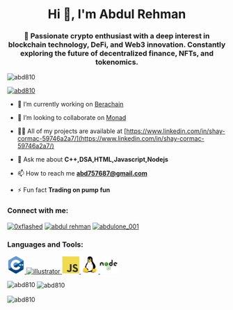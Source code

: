 <h1 align="center">Hi 👋, I'm Abdul Rehman</h1>
<h3 align="center">🚀 Passionate crypto enthusiast with a deep interest in blockchain technology, DeFi, and Web3 innovation. Constantly exploring the future of decentralized finance, NFTs, and tokenomics.</h3>

<p align="left"> <img src="https://komarev.com/ghpvc/?username=abd810&label=Profile%20views&color=0e75b6&style=flat" alt="abd810" /> </p>

<p align="left"> <a href="https://github.com/ryo-ma/github-profile-trophy"><img src="https://github-profile-trophy.vercel.app/?username=abd810" alt="abd810" /></a> </p>

- 🔭 I’m currently working on [Berachain](https://x.com/berachain)

- 👯 I’m looking to collaborate on [Monad](https://x.com/monad_xyz)

- 👨‍💻 All of my projects are available at [https://www.linkedin.com/in/shay-cormac-59746a2a7/](https://www.linkedin.com/in/shay-cormac-59746a2a7/)

- 💬 Ask me about **C++,DSA,HTML,Javascript,Nodejs**

- 📫 How to reach me **abd757687@gmail.com**

- ⚡ Fun fact **Trading on pump fun**

<h3 align="left">Connect with me:</h3>
<p align="left">
<a href="https://twitter.com/0xflashed" target="blank"><img align="center" src="https://raw.githubusercontent.com/rahuldkjain/github-profile-readme-generator/master/src/images/icons/Social/twitter.svg" alt="0xflashed" height="30" width="40" /></a>
<a href="https://fb.com/abdul rehman" target="blank"><img align="center" src="https://raw.githubusercontent.com/rahuldkjain/github-profile-readme-generator/master/src/images/icons/Social/facebook.svg" alt="abdul rehman" height="30" width="40" /></a>
<a href="https://instagram.com/abdulone_001" target="blank"><img align="center" src="https://raw.githubusercontent.com/rahuldkjain/github-profile-readme-generator/master/src/images/icons/Social/instagram.svg" alt="abdulone_001" height="30" width="40" /></a>
</p>

<h3 align="left">Languages and Tools:</h3>
<p align="left"> <a href="https://www.w3schools.com/cpp/" target="_blank" rel="noreferrer"> <img src="https://raw.githubusercontent.com/devicons/devicon/master/icons/cplusplus/cplusplus-original.svg" alt="cplusplus" width="40" height="40"/> </a> <a href="https://www.adobe.com/in/products/illustrator.html" target="_blank" rel="noreferrer"> <img src="https://www.vectorlogo.zone/logos/adobe_illustrator/adobe_illustrator-icon.svg" alt="illustrator" width="40" height="40"/> </a> <a href="https://developer.mozilla.org/en-US/docs/Web/JavaScript" target="_blank" rel="noreferrer"> <img src="https://raw.githubusercontent.com/devicons/devicon/master/icons/javascript/javascript-original.svg" alt="javascript" width="40" height="40"/> </a> <a href="https://www.linux.org/" target="_blank" rel="noreferrer"> <img src="https://raw.githubusercontent.com/devicons/devicon/master/icons/linux/linux-original.svg" alt="linux" width="40" height="40"/> </a> <a href="https://nodejs.org" target="_blank" rel="noreferrer"> <img src="https://raw.githubusercontent.com/devicons/devicon/master/icons/nodejs/nodejs-original-wordmark.svg" alt="nodejs" width="40" height="40"/> </a> </p>

<p><img align="left" src="https://github-readme-stats.vercel.app/api/top-langs?username=abd810&show_icons=true&locale=en&layout=compact" alt="abd810" /></p>

<p>&nbsp;<img align="center" src="https://github-readme-stats.vercel.app/api?username=abd810&show_icons=true&locale=en" alt="abd810" /></p>

<p><img align="center" src="https://github-readme-streak-stats.herokuapp.com/?user=abd810&" alt="abd810" /></p>
